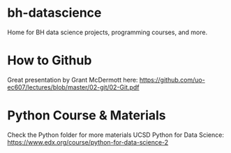 # bh-datascience
Home for BH data science projects, programming courses, and more.

# How to Github
Great presentation by Grant McDermott here: https://github.com/uo-ec607/lectures/blob/master/02-git/02-Git.pdf

# Python Course & Materials
Check the Python folder for more materials
UCSD Python for Data Science: https://www.edx.org/course/python-for-data-science-2
